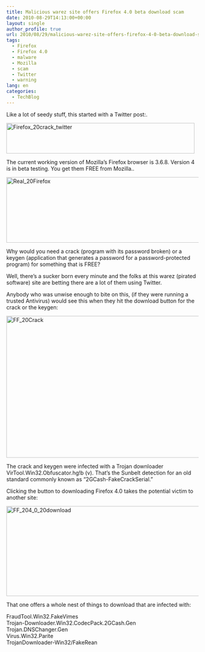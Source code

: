 ```yaml
---
title: Malicious warez site offers Firefox 4.0 beta download scam
date: 2010-08-29T14:13:00+00:00
layout: single
author_profile: true
url: 2010/08/29/malicious-warez-site-offers-firefox-4-0-beta-download-scam/
tags:
  - Firefox
  - Firefox 4.0
  - malware
  - Mozilla
  - scam
  - Twitter
  - warning
lang: en
categories: 
  - TechBlog
---
```

Like a lot of seedy stuff, this started with a Twitter post:.

[<img title="Firefox_20crack_twitter" border="0" alt="Firefox_20crack_twitter" src="http://lh3.ggpht.com/_vaUVXcmC3OI/THpjnyG5wSI/AAAAAAAACa0/HkZudITn_IU/Firefox_20crack_twitter_thumb%5B1%5D.png?imgmax=800" width="493" height="80" />](http://lh4.ggpht.com/_vaUVXcmC3OI/THpjlpHnDII/AAAAAAAACaw/MHoXc6K7FoI/s1600-h/Firefox_20crack_twitter%5B3%5D.png)

The current working version of Mozilla’s Firefox browser is 3.6.8. Version 4 is in beta testing. You get them FREE from Mozilla..

[<img title="Real_20Firefox" border="0" alt="Real_20Firefox" src="http://lh5.ggpht.com/_vaUVXcmC3OI/THpjt4hztyI/AAAAAAAACa8/CCyXNQ4Ozpo/Real_20Firefox_thumb%5B1%5D.png?imgmax=800" width="644" height="172" />](http://lh4.ggpht.com/_vaUVXcmC3OI/THpjqXDAb7I/AAAAAAAACa4/dy5SjL-YEs4/s1600-h/Real_20Firefox%5B3%5D.png)

Why would you need a crack (program with its password broken) or a keygen (application that generates a password for a password-protected program) for something that is FREE?

Well, there’s a sucker born every minute and the folks at this warez (pirated software) site are betting there are a lot of them using Twitter.

Anybody who was unwise enough to bite on this, (if they were running a trusted Antivirus) would see this when they hit the download button for the crack or the keygen:

[<img title="FF_20Crack" border="0" alt="FF_20Crack" src="http://lh4.ggpht.com/_vaUVXcmC3OI/THpj5MihVhI/AAAAAAAACbE/NWhQeTb6XHY/FF_20Crack_thumb%5B1%5D.png?imgmax=800" width="644" height="372" />](http://lh6.ggpht.com/_vaUVXcmC3OI/THpjy81wW-I/AAAAAAAACbA/5khLou2CjSE/s1600-h/FF_20Crack%5B3%5D.png)

The crack and keygen were infected with a Trojan downloader VirTool.Win32.Obfuscator.hg!b (v). That’s the Sunbelt detection for an old standard commonly known as “2GCash-FakeCrackSerial.”

Clicking the button to downloading Firefox 4.0 takes the potential victim to another site:

[<img title="FF_204_0_20download" border="0" alt="FF_204_0_20download" src="http://lh3.ggpht.com/_vaUVXcmC3OI/THpkEiYSncI/AAAAAAAACbM/eSDnIdSfglM/FF_204_0_20download_thumb%5B5%5D.png?imgmax=800" width="644" height="236" />](http://lh3.ggpht.com/_vaUVXcmC3OI/THpj-ph6eYI/AAAAAAAACbI/10L9rsRw_EA/s1600-h/FF_204_0_20download%5B9%5D.png)

That one offers a whole nest of things to download that are infected with:

FraudTool.Win32.FakeVimes  
Trojan-Downloader.Win32.CodecPack.2GCash.Gen  
Trojan.DNSChanger.Gen  
Virus.Win32.Parite  
TrojanDownloader-Win32/FakeRean